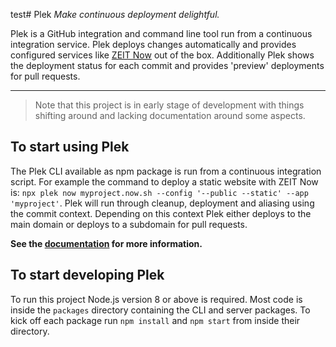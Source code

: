 test# Plek
*Make continuous deployment delightful.*

Plek is a GitHub integration and command line tool run from a continuous integration service. Plek deploys changes automatically and provides configured services like [ZEIT Now](https://zeit.co/now) out of the box. Additionally Plek shows the deployment status for each commit and provides 'preview' deployments for pull requests.

----

> Note that this project is in early stage of development with things shifting around and lacking documentation around some aspects.

## To start using Plek
The Plek CLI available as npm package is run from a continuous integration script. For example the command to deploy a static website with ZEIT Now is: `npx plek now myproject.now.sh --config '--public --static' --app 'myproject'`. Plek will run through cleanup, deployment and aliasing using the commit context. Depending on this context Plek either deploys to the main domain or deploys to a subdomain for pull requests.

**See the [documentation](https://plek.now.sh/) for more information.**

## To start developing Plek
To run this project Node.js version 8 or above is required. Most code is inside the `packages` directory containing the CLI and server packages. To kick off each package run `npm install` and `npm start` from inside their directory.
